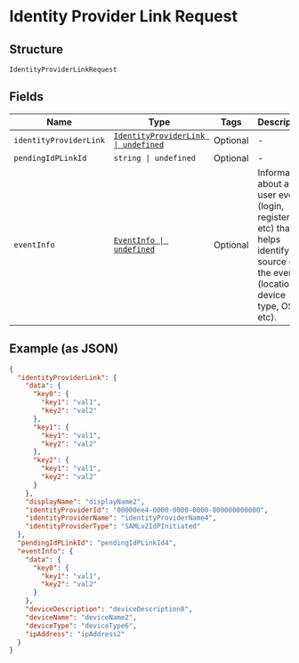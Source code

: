 
# Identity Provider Link Request

## Structure

`IdentityProviderLinkRequest`

## Fields

| Name | Type | Tags | Description |
|  --- | --- | --- | --- |
| `identityProviderLink` | [`IdentityProviderLink \| undefined`](../../doc/models/identity-provider-link.md) | Optional | - |
| `pendingIdPLinkId` | `string \| undefined` | Optional | - |
| `eventInfo` | [`EventInfo \| undefined`](../../doc/models/event-info.md) | Optional | Information about a user event (login, register, etc) that helps identify the source of the event (location, device type, OS, etc). |

## Example (as JSON)

```json
{
  "identityProviderLink": {
    "data": {
      "key0": {
        "key1": "val1",
        "key2": "val2"
      },
      "key1": {
        "key1": "val1",
        "key2": "val2"
      },
      "key2": {
        "key1": "val1",
        "key2": "val2"
      }
    },
    "displayName": "displayName2",
    "identityProviderId": "00000ee4-0000-0000-0000-000000000000",
    "identityProviderName": "identityProviderName4",
    "identityProviderType": "SAMLv2IdPInitiated"
  },
  "pendingIdPLinkId": "pendingIdPLinkId4",
  "eventInfo": {
    "data": {
      "key0": {
        "key1": "val1",
        "key2": "val2"
      }
    },
    "deviceDescription": "deviceDescription8",
    "deviceName": "deviceName2",
    "deviceType": "deviceType6",
    "ipAddress": "ipAddress2"
  }
}
```

